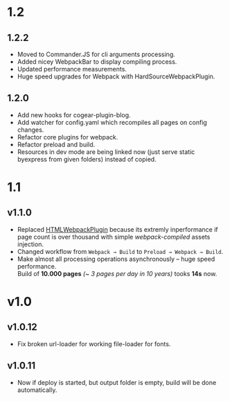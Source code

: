 # 1.2

## 1.2.2
* Moved to Commander.JS for cli arguments processing.
* Added nicey WebpackBar to display compiling process.
* Updated performance measurements.
* Huge speed upgrades for Webpack with HardSourceWebpackPlugin.

## 1.2.0
* Add new hooks for cogear-plugin-blog.
* Add watcher for config.yaml which recompiles all pages on config
changes.
* Refactor core plugins for webpack.
* Refactor preload and build.
* Resources in dev mode are being linked now (just serve static byexpress from given folders) instead of copied.

# 1.1

## v1.1.0
* Replaced [HTMLWebpackPlugin](https://webpack.js.org/plugins/html-webpack-plugin/) because its extremly inperformance if page count is over thousand with simple _webpack-compiled_ assets injection.
* Changed workflow from `Webpack → Build` to `Preload → Webpack → Build`.
* Make almost all processing operations asynchronously – huge speed performance.<br>Build of __10.000 pages__ _(~ 3 pages per day in 10 years)_ tooks __14s__ now.

# v1.0

## v1.0.12

* Fix broken url-loader for working file-loader for fonts.

## v1.0.11

* Now if deploy is started, but output folder is empty, build will be done automatically.
